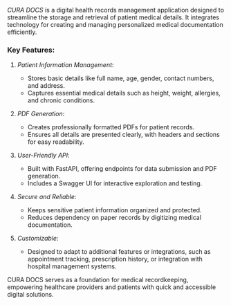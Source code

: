 *CURA DOCS* is a digital health records management application designed to streamline the storage and retrieval of patient medical details. It integrates technology for creating and managing personalized medical documentation efficiently.

### Key Features:
1. *Patient Information Management*:
   - Stores basic details like full name, age, gender, contact numbers, and address.
   - Captures essential medical details such as height, weight, allergies, and chronic conditions.

2. *PDF Generation*:
   - Creates professionally formatted PDFs for patient records.
   - Ensures all details are presented clearly, with headers and sections for easy readability.

3. *User-Friendly API*:
   - Built with FastAPI, offering endpoints for data submission and PDF generation.
   - Includes a Swagger UI for interactive exploration and testing.

4. *Secure and Reliable*:
   - Keeps sensitive patient information organized and protected.
   - Reduces dependency on paper records by digitizing medical documentation.

5. *Customizable*:
   - Designed to adapt to additional features or integrations, such as appointment tracking, prescription history, or integration with hospital management systems.

CURA DOCS serves as a foundation for medical recordkeeping, empowering healthcare providers and patients with quick and accessible digital solutions.
